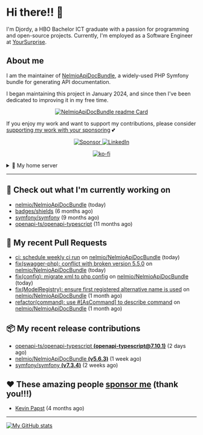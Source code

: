 # Hi there!! 👋



I'm Djordy, a HBO Bachelor ICT graduate with a passion for programming and open-source projects.
Currently, I'm employed as a Software Engineer at [YourSurprise](https://www.linkedin.com/company/yoursurprise-com).

## About me
I am the maintainer of [NelmioApiDocBundle](https://github.com/nelmio/NelmioApiDocBundle), a widely-used PHP Symfony bundle for generating API documentation.

I began maintaining this project in January 2024, and since then I've been dedicated to improving it in my free time.

<p align='center'>
    <a href="https://github.com/nelmio/NelmioApiDocBundle">
        <img alt="NelmioApiDocBundle readme Card" src="https://github-readme-stats.vercel.app/api/pin/?username=nelmio&repo=NelmioApiDocBundle&theme=holi&bg_color=00000000" />
    </a>
</p>


If you enjoy my work and want to support my contributions, please consider [supporting my work with your sponsoring](https://github.com/sponsors/DjordyKoert) 💕

<p align='center'>
    <a href="https://github.com/sponsors/DjordyKoert">
        <img alt="Sponsor" src="https://img.shields.io/badge/sponsor-30363D?style=for-the-badge&logo=GitHub-Sponsors&logoColor=#white" />
    </a>
    <a href="https://nl.linkedin.com/in/djordy-koert-0648881a2">
        <img alt="LinkedIn" src="https://img.shields.io/badge/LinkedIn-0077B5?style=for-the-badge&logo=LinkedIn" />
    </a>
</p>
<p align='center'>
    <a href="https://ko-fi.com/P5P7SYBAJ" align='center'>
        <img alt="ko-fi" src="https://ko-fi.com/img/githubbutton_sm.svg" />
    </a>
</p>

<details>
    <summary>🌱 My home server</summary>

<p align='center'>
    <img src="https://img.shields.io/badge/TrueNAS_25.04.RC.1-0095D5?style=for-the-badge&logo=truenas&logoColor=white" />
    <img src="https://img.shields.io/badge/AMD%20Ryzen_7_5700G-ED1C24?style=for-the-badge&logo=amd&logoColor=white" />
    <img src="https://img.shields.io/badge/RAM-32GB-%230071C5?&style=for-the-badge&logoColor=white" />
    <img src="https://img.shields.io/badge/4x_st8000vn004-IronWolf_8TB-5AC710?style=for-the-badge&logo=seagate&logoColor=white" />
</p>

I run a hobby server in my free time, where I host various services.

- [Home Assistant](https://github.com/home-assistant/core)
- [Cloudflared](https://github.com/cloudflare/cloudflared)
- Various *arrs
- [Jellyfin](https://jellyfin.org/)
- [Jellyseerr](https://github.com/Fallenbagel/jellyseerr)
- [Pelican panel & wings](https://pelican.dev/)

</details>

---

## 🔭 Check out what I'm currently working on

- [nelmio/NelmioApiDocBundle](https://github.com/nelmio/NelmioApiDocBundle) (today)
- [badges/shields](https://github.com/badges/shields) (6 months ago)
- [symfony/symfony](https://github.com/symfony/symfony) (9 months ago)
- [openapi-ts/openapi-typescript](https://github.com/openapi-ts/openapi-typescript) (11 months ago)

## 🔨 My recent Pull Requests

- [ci: schedule weekly ci run](https://github.com/nelmio/NelmioApiDocBundle/pull/2569) on [nelmio/NelmioApiDocBundle](https://github.com/nelmio/NelmioApiDocBundle) (today)
- [fix(swagger-php): conflict with broken version 5.5.0](https://github.com/nelmio/NelmioApiDocBundle/pull/2568) on [nelmio/NelmioApiDocBundle](https://github.com/nelmio/NelmioApiDocBundle) (today)
- [fix(config): migrate xml to php config](https://github.com/nelmio/NelmioApiDocBundle/pull/2566) on [nelmio/NelmioApiDocBundle](https://github.com/nelmio/NelmioApiDocBundle) (today)
- [fix(ModelRegistry): ensure first registered alternative name is used](https://github.com/nelmio/NelmioApiDocBundle/pull/2553) on [nelmio/NelmioApiDocBundle](https://github.com/nelmio/NelmioApiDocBundle) (1 month ago)
- [refactor(command): use #[AsCommand] to describe command](https://github.com/nelmio/NelmioApiDocBundle/pull/2544) on [nelmio/NelmioApiDocBundle](https://github.com/nelmio/NelmioApiDocBundle) (1 month ago)

## 📦 My recent release contributions

- [openapi-ts/openapi-typescript **(openapi-typescript@7.10.1)**](https://github.com/openapi-ts/openapi-typescript/releases/tag/openapi-typescript%407.10.1) (2 days ago)
- [nelmio/NelmioApiDocBundle **(v5.6.3)**](https://github.com/nelmio/NelmioApiDocBundle/releases/tag/v5.6.3) (1 week ago)
- [symfony/symfony **(v7.3.4)**](https://github.com/symfony/symfony/releases/tag/v7.3.4) (2 weeks ago)

## ❤️ These amazing people [sponsor me](https://github.com/sponsors/DjordyKoert) (thank you!!!)

- [Kevin Papst](https://github.com/kevinpapst) (4 months ago)

---

[![My GitHub stats](https://github-readme-stats.vercel.app/api?username=DjordyKoert&theme=holi&bg_color=00000000&rank_icon=github)](https://github.com/anuraghazra/github-readme-stats)

